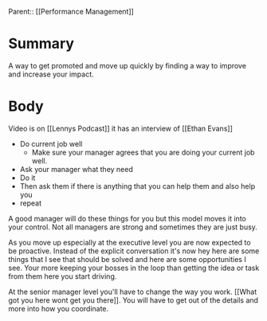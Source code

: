 Parent:: [[Performance Management]]
# Summary 
A way to get promoted and move up quickly by finding a way to improve and increase your impact.
# Body
Video is on [[Lennys Podcast]] it has an interview of [[Ethan Evans]]

- Do current job well
	- Make sure your manager agrees that you are doing your current job well. 
- Ask your manager what they need
- Do it
- Then ask them if there is anything that you can help them and also help you
- repeat

A good manager will do these things for you but this model moves it into your control. Not all managers are strong and sometimes they are just busy.

As you move up especially at the executive level you are now expected to be proactive. Instead of the explicit conversation it's now hey here are some things that I see that should be solved and here are some opportunities I see. Your more keeping your bosses in the loop than getting the idea or task from them here you start driving.

At the senior manager level you'll have to change the way you work. [[What got you here wont get you there]]. You will have to get out of the details and more into how you coordinate.